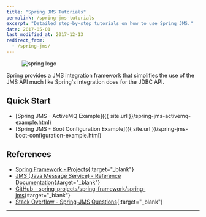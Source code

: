 ```yaml
---
title: "Spring JMS Tutorials"
permalink: /spring-jms-tutorials
excerpt: "Detailed step-by-step tutorials on how to use Spring JMS."
date: 2017-05-01
last_modified_at: 2017-12-13
redirect_from:
  - /spring-jms/
---
```


<figure>
    <img src="{{ site.url }}/assets/images/logo/spring-logo.png" alt="spring logo" class="logo">
</figure>

Spring provides a JMS integration framework that simplifies the use of the JMS API much like Spring's integration does for the JDBC API.

## Quick Start

* [Spring JMS - ActiveMQ Example]({{ site.url }}/spring-jms-activemq-example.html)
* [Spring JMS - Boot Configuration Example]({{ site.url }}/spring-jms-boot-configuration-example.html)

## References

* [Spring Framework - Projects](http://projects.spring.io/spring-framework/){:target="_blank"}
* [JMS (Java Message Service) - Reference Documentation](https://docs.spring.io/spring/docs/4.3.13.RELEASE/spring-framework-reference/html/jms.html){:target="_blank"}
* [GitHub - spring-projects/spring-framework/spring-jms](https://github.com/spring-projects/spring-framework/tree/master/spring-jms){:target="_blank"}
* [Stack Overflow - Spring-JMS Questions](http://stackoverflow.com/questions/tagged/spring-jms){:target="_blank"}

---
